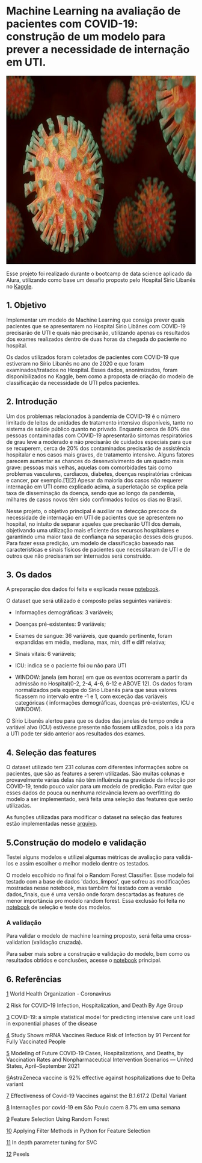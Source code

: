 # Machine Learning na avaliação de pacientes com COVID-19: construção de um modelo para prever a necessidade de internação em UTI.

<img src="https://github.com/camilasp/Projeto_Previsao_UTI/blob/master/imagens/coronavirus-4972480_640.jpg" width="1000" height="500">

Esse projeto foi realizado durante o bootcamp de data science aplicado da Alura, utilizando como base um desafio proposto pelo Hospital Sírio Libanês
no [Kaggle](https://www.kaggle.com/S%C3%ADrio-Libanes/covid19).

## 1. Objetivo

<p> Implementar um modelo de Machine Learning que consiga prever quais pacientes que se apresentarem no Hospital Sírio Libânes com COVID-19 precisarão de UTI
e quais não precisarão, utilizando apenas os resultados dos exames realizados dentro de duas horas da chegada do paciente no hospital.</p>

<p>Os dados utilizados foram coletados de pacientes com COVID-19 que estiveram no Sírio Libanês no ano de 2020 e que foram examinados/tratados no Hospital. 
Esses dados, anonimizados, foram disponibilizados no Kaggle, bem como a proposta de criação do modelo de classificação da necessidade de UTI pelos pacientes.</p>


## 2. Introdução

<p> Um dos problemas relacionados à pandemia de COVID-19 é o número limitado de leitos de unidades de tratamento intensivo disponíveis,
tanto no sistema de saúde público quanto no privado. Enquanto cerca de 80% das pessoas contaminadas com COVID-19 apresentarão sintomas respiratórios 
de grau leve a moderado e não precisarão de cuidados especiais para que se recuperem, cerca de 20% dos contaminados precisarão de assistência hospitalar
e nos casos mais graves, de tratamento intensivo. Alguns fatores parecem aumentar as chances do desenvolvimento de um quadro mais grave: pessoas mais velhas,
aquelas com comorbidades tais como problemas vasculares, cardiacos, diabetes, doenças respiratórias crônicas e cancer, por exemplo.[1][2] Apesar da maioria dos
casos não requerer internação em UTI como explicado acima, a superlotação se explica pela taxa de disseminação da doença, sendo que ao longo da pandemia,
milhares de casos novos têm sido confirmados todos os dias no Brasil. </p>

<p>Nesse projeto, o objetivo principal é auxiliar na detecção precoce da necessidade de internação em UTI de pacientes que se apresentem no hospital,
no intuito de separar aqueles que precisarão UTI dos demais, objetivando uma utilização mais eficiente dos recursos hospitalares e garantindo uma maior taxa de 
confiança na separação desses dois grupos. Para fazer essa predição, um modelo de classificação baseado nas características e sinais físicos de pacientes que 
necessitaram de UTI e de outros que não precisaram ser internados será construído. </p>

## 3. Os dados


A preparação dos dados foi feita e explicada nesse [notebook](https://github.com/camilasp/Projeto_Previsao_UTI/blob/master/preparacao_dados.ipynb).

O dataset que será utilizado é composto pelas seguintes variáveis:

* Informações demográficas: 3 variáveis;

* Doenças pré-existentes: 9 variáveis;

* Exames de sangue: 36 variáveis, que quando pertinente, foram expandidas em média, mediana, max, min, diff e diff relativa;

* Sinais vitais: 6 variáveis;

* ICU: indica se o paciente foi ou não para UTI

* WINDOW: janela (em horas) em que os eventos ocorreram a partir da admissão no Hospital(0-2, 2-4, 4-6, 6-12 e ABOVE 12).
Os dados foram normalizados pela equipe do Sírio Libanês para que seus valores ficassem no intervalo entre -1 e 1, com exceção das variáveis 
categóricas ( informações demográficas, doenças pré-existentes, ICU e WINDOW).

O Sírio Libanês alertou para que os dados das janelas de tempo onde a variável alvo (ICU) estivesse presente não fossem utilizados, 
pois a ida para a UTI pode ter sido anterior aos resultados dos exames.

## 4. Seleção das features 

O dataset utilizado tem 231 colunas com diferentes informações sobre os pacientes, que são as features a serem utilizadas.
São muitas colunas e provavelmente várias delas não têm influência na gravidade da infecção por COVID-19, tendo pouco valor para um modelo de predição.
Para evitar que esses dados de pouca ou nenhuma relevância levem ao overfitting do modelo a ser implementado, será feita uma seleção das features que serão utilizadas.

As funções utilizadas para modificar o dataset na seleção das features estão implementadas
nesse [arquivo](https://github.com/camilasp/Projeto_Previsao_UTI/blob/master/funcoes.py).

## 5.Construção do modelo e validação


Testei alguns modelos e utilizei algumas métricas de avaliação para validá-los e assim escolher o melhor modelo dentre os testados.

O modelo escolhido no final foi o Random Forest Classifier. Esse modelo foi testado com a base de dados 'dados_limpos', que sofreu as modificações mostradas nesse notebook,
mas também foi testado com a versão dados_finais, que é uma versão onde foram descartadas as features de menor importância pro modelo random forest. Essa exclusão foi feita
no [notebook](https://github.com/camilasp/Projeto_Previsao_UTI/blob/master/Modelos.ipynb) de seleção e teste dos modelos.

### A validação 
Para validar o modelo de machine learning proposto, será feita uma cross-validation (validação cruzada).

Para saber mais sobre a construção e validação do modelo, bem como os resultados obtidos e conclusões, 
acesse o [notebook](https://github.com/camilasp/Projeto_Previsao_UTI/blob/master/Machine_learning_na_avaliacao_pacientes_com_COVID_19.ipynb) principal.

## 6. Referências

[1](https://www.who.int/health-topics/coronavirus#tab=tab_1) World Health Organization - Coronavirus

[2](https://www.cdc.gov/coronavirus/2019-ncov/covid-data/investigations-discovery/hospitalization-death-by-age.html) Risk for COVID-19 Infection, Hospitalization, and Death By Age Group


[3](https://www.nature.com/articles/s41598-021-83853-2)  COVID-19: a simple statistical model for predicting intensive care unit load in exponential phases of the disease

[4](https://www.cdc.gov/media/releases/2021/p0607-mrna-reduce-risks.html) Study Shows mRNA Vaccines Reduce Risk of Infection by 91 Percent for Fully Vaccinated People

[5](https://www.ncbi.nlm.nih.gov/pmc/articles/PMC8118153/)  Modeling of Future COVID-19 Cases, Hospitalizations, and Deaths, by Vaccination Rates and Nonpharmaceutical Intervention Scenarios — United States, April–September 2021

[6](https://portal.fiocruz.br/en/news/astrazeneca-vaccine-92-effective-against-hospitalizations-due-delta-variant)AstraZeneca vaccine is 92% effective against hospitalizations due to Delta variant

[7](https://www.nejm.org/doi/full/10.1056/NEJMoa2108891)  Effectiveness of Covid-19 Vaccines against the B.1.617.2 (Delta) Variant


[8](https://www.cnnbrasil.com.br/saude/2021/06/27/internacoes-por-covid-19-em-sao-paulo-caem-8-7-em-uma-semana) Internações por covid-19 em São Paulo caem 8.7% em uma semana

[9](https://chrisalbon.com/code/machine_learning/trees_and_forests/feature_selection_using_random_forest/) Feature Selection Using Random Forest

[10](https://stackabuse.com/applying-filter-methods-in-python-for-feature-selection) Applying Filter Methods in Python for Feature Selection

[11](https://medium.com/all-things-ai/in-depth-parameter-tuning-for-svc-758215394769) In depth parameter tuning for SVC

[12](https://www.pexels.com/pt-br/) Pexels

